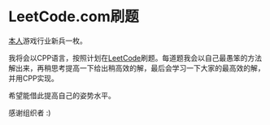 # LeetCode.com刷题

[本人](https://github.com/cgdog)游戏行业新兵一枚。

我将会以CPP语言，按照计划在[LeetCode](https://leetcode.com/problemset/all/)刷题。每道题我会以自己最愚笨的方法解出来，再稍思考提高一下给出稍高效的解，最后会学习一下大家的最高效的解，并用CPP实现。

希望能借此提高自己的姿势水平。

感谢组织者 :)
